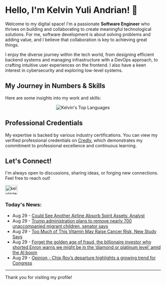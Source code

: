 # Hello, I'm Kelvin Yuli Andrian! 👋

Welcome to my digital space! I'm a passionate **Software Engineer** who thrives on building and collaborating to create meaningful technological solutions. For me, software development is about solving problems and adding value, and I believe that collaboration is key to achieving great things.

I enjoy the diverse journey within the tech world, from designing efficient backend systems and managing infrastructure with a DevOps approach, to crafting intuitive user experiences on the frontend. I also have a keen interest in cybersecurity and exploring low-level systems.

## My Journey in Numbers & Skills

Here are some insights into my work and skills:

<p align="center">
  <img src="https://github-readme-stats.vercel.app/api/top-langs/?username=kelvinzer0&layout=compact&theme=radical" alt="Kelvin's Top Languages" />
</p>

## Professional Credentials

My expertise is backed by various industry certifications. You can view my verified professional credentials on [Credly](https://www.credly.com/users/kelvin-yuli-andrian/badges), which demonstrates my commitment to professional excellence and continuous learning.

## Let's Connect!

I'm always open to discussions, sharing ideas, or forging new connections. Feel free to reach out!

<p align="left">
    <a href="https://linkedin.com/in/kelvinzero" target="blank"><img align="center" src="https://cdn.jsdelivr.net/npm/simple-icons@3.0.1/icons/linkedin.svg" alt="kelvinzero" height="30" width="40" /></a>
</p>

### Today's News:

<!-- feed start -->
- Aug 29 - [Could See Another Airline Absorb Spirit Assets: Analyst](https://finance.yahoo.com/video/could-see-another-airline-absorb-222849376.html)
- Aug 29 - [Trump administration plans to remove nearly 700 unaccompanied migrant children, senator says](https://www.yahoo.com/news/articles/trump-administration-plans-remove-nearly-203338870.html)
- Aug 29 - [Too Much of This Vitamin May Raise Cancer Risk, New Study Says](https://www.yahoo.com/news/articles/too-much-vitamin-may-raise-185039288.html)
- Aug 29 - [Forget the golden age of fraud, the billionaire investor who shorted Enron warns we might be in the ‘diamond or platinum level’ amid the AI boom](https://finance.yahoo.com/news/forget-golden-age-fraud-billionaire-184543122.html)
- Aug 29 - [Opinion - Chip Roy’s departure highlights a growing trend for Congress](https://www.yahoo.com/news/articles/opinion-chip-roy-departure-highlights-183000943.html)
<!-- feed end -->

---

Thank you for visiting my profile!
